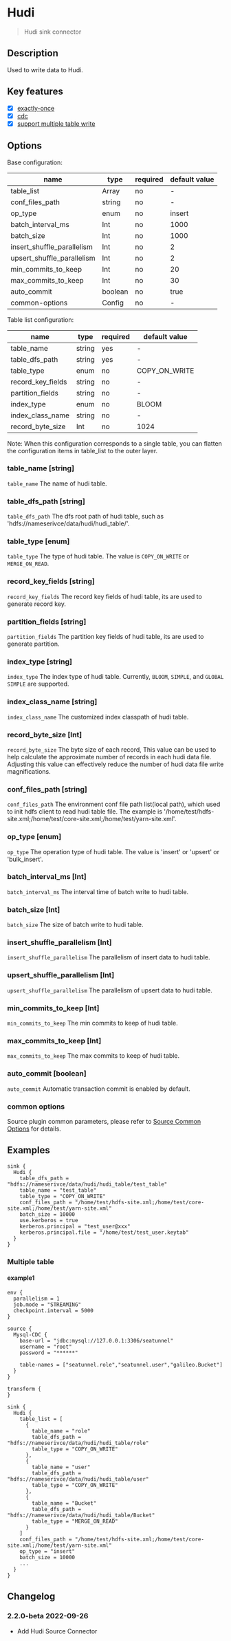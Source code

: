 # Hudi

> Hudi sink connector

## Description

Used to write data to Hudi.

## Key features

- [x] [exactly-once](../../concept/connector-v2-features.md)
- [x] [cdc](../../concept/connector-v2-features.md)
- [x] [support multiple table write](../../concept/connector-v2-features.md)

## Options

Base configuration:

|            name            |  type   | required | default value |
|----------------------------|---------|----------|---------------|
| table_list                 | Array   | no       | -             |
| conf_files_path            | string  | no       | -             |
| op_type                    | enum    | no       | insert        |
| batch_interval_ms          | Int     | no       | 1000          |
| batch_size                 | Int     | no       | 1000          |
| insert_shuffle_parallelism | Int     | no       | 2             |
| upsert_shuffle_parallelism | Int     | no       | 2             |
| min_commits_to_keep        | Int     | no       | 20            |
| max_commits_to_keep        | Int     | no       | 30            |
| auto_commit                | boolean | no       | true          |
| common-options             | Config  | no       | -             |

Table list configuration:

|       name        |  type  | required | default value |
|-------------------|--------|----------|---------------|
| table_name        | string | yes      | -             |
| table_dfs_path    | string | yes      | -             |
| table_type        | enum   | no       | COPY_ON_WRITE |
| record_key_fields | string | no       | -             |
| partition_fields  | string | no       | -             |
| index_type        | enum   | no       | BLOOM         |
| index_class_name  | string | no       | -             |
| record_byte_size  | Int    | no       | 1024          |

Note: When this configuration corresponds to a single table, you can flatten the configuration items in table_list to the outer layer.

### table_name [string]

`table_name` The name of hudi table.

### table_dfs_path [string]

`table_dfs_path` The dfs root path of hudi table, such as 'hdfs://nameserivce/data/hudi/hudi_table/'.

### table_type [enum]

`table_type` The type of hudi table. The value is `COPY_ON_WRITE` or `MERGE_ON_READ`.

### record_key_fields [string]

`record_key_fields` The record key fields of hudi table, its are used to generate record key.

### partition_fields [string]

`partition_fields` The partition key fields of hudi table, its are used to generate partition.

### index_type [string]

`index_type` The index type of hudi table. Currently, `BLOOM`, `SIMPLE`, and `GLOBAL SIMPLE` are supported.

### index_class_name [string]

`index_class_name` The customized index classpath of hudi table.

### record_byte_size [Int]

`record_byte_size` The byte size of each record, This value can be used to help calculate the approximate number of records in each hudi data file. Adjusting this value can effectively reduce the number of hudi data file write magnifications.

### conf_files_path [string]

`conf_files_path` The environment conf file path list(local path), which used to init hdfs client to read hudi table file. The example is '/home/test/hdfs-site.xml;/home/test/core-site.xml;/home/test/yarn-site.xml'.

### op_type [enum]

`op_type` The operation type of hudi table. The value is 'insert' or 'upsert' or 'bulk_insert'.

### batch_interval_ms [Int]

`batch_interval_ms` The interval time of batch write to hudi table.

### batch_size [Int]

`batch_size` The size of batch write to hudi table.

### insert_shuffle_parallelism [Int]

`insert_shuffle_parallelism` The parallelism of insert data to hudi table.

### upsert_shuffle_parallelism [Int]

`upsert_shuffle_parallelism` The parallelism of upsert data to hudi table.

### min_commits_to_keep [Int]

`min_commits_to_keep` The min commits to keep of hudi table.

### max_commits_to_keep [Int]

`max_commits_to_keep` The max commits to keep of hudi table.

### auto_commit [boolean]

`auto_commit` Automatic transaction commit is enabled by default.

### common options

Source plugin common parameters, please refer to [Source Common Options](common-options.md) for details.

## Examples

```hocon
sink {
  Hudi {
    table_dfs_path = "hdfs://nameserivce/data/hudi/hudi_table/test_table"
    table_name = "test_table"
    table_type = "COPY_ON_WRITE"
    conf_files_path = "/home/test/hdfs-site.xml;/home/test/core-site.xml;/home/test/yarn-site.xml"
    batch_size = 10000
    use.kerberos = true
    kerberos.principal = "test_user@xxx"
    kerberos.principal.file = "/home/test/test_user.keytab"
  }
}
```

### Multiple table

#### example1

```hocon
env {
  parallelism = 1
  job.mode = "STREAMING"
  checkpoint.interval = 5000
}

source {
  Mysql-CDC {
    base-url = "jdbc:mysql://127.0.0.1:3306/seatunnel"
    username = "root"
    password = "******"
    
    table-names = ["seatunnel.role","seatunnel.user","galileo.Bucket"]
  }
}

transform {
}

sink {
  Hudi {
    table_list = [
      {
        table_name = "role"
        table_dfs_path = "hdfs://nameserivce/data/hudi/hudi_table/role"
        table_type = "COPY_ON_WRITE"
      },
      {
        table_name = "user"
        table_dfs_path = "hdfs://nameserivce/data/hudi/hudi_table/user"
        table_type = "COPY_ON_WRITE"
      },
      {
        table_name = "Bucket"
        table_dfs_path = "hdfs://nameserivce/data/hudi/hudi_table/Bucket"
        table_type = "MERGE_ON_READ"
      }
    ]
    conf_files_path = "/home/test/hdfs-site.xml;/home/test/core-site.xml;/home/test/yarn-site.xml"
    op_type = "insert"
    batch_size = 10000
    ...
  }
}
```

## Changelog

### 2.2.0-beta 2022-09-26

- Add Hudi Source Connector

